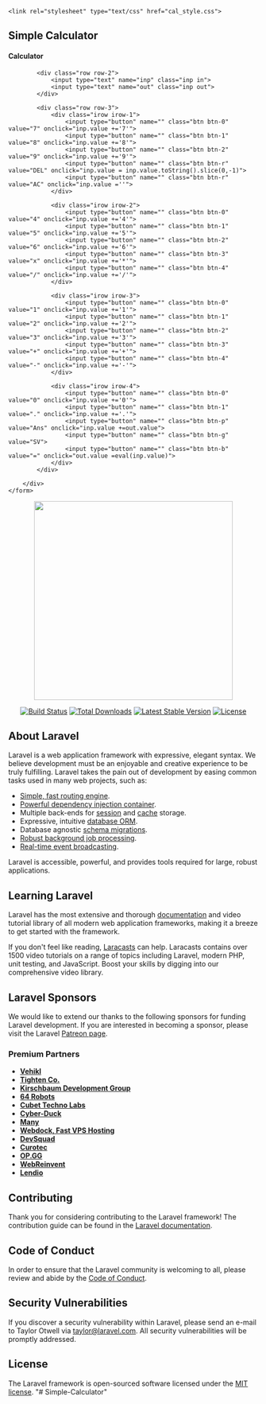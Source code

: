<!DOCTYPE html>
<html lang="{{ str_replace('_', '-', app()->getLocale()) }}">
<head>
	<meta charset="utf-8">
	<meta name="viewport" content="width=device-width, initial-scale=1">
	<title></title>
        
	<link rel="stylesheet" type="text/css" href="cal_style.css">

</head>
<body>
	<h2> Simple Calculator</h2>
	<!-- <div class="container">
		<input type="button" class="button btn0" value="0">
		<input type="button" class="button btn1" value="1">
		<input type="button" class="button btn2" value="2">
		<input type="button" class="button btn3" value="3">
		<input type="button" class="button btn4" value="4">
		<input type="button" class="button btn5" value="5">
		<input type="button" class="button btn6" value="6">
		<input type="button" class="button btn7" value="7">
	</div> -->
	<form class="form">
	<div class="calculator">
			<div class="row row-1">
				<h4>Calculator</h4>
			</div>
			 
			<div class="row row-2">
				<input type="text" name="inp" class="inp in">
				<input type="text" name="out" class="inp out">
			</div>

			<div class="row row-3">
				<div class="irow irow-1">
					<input type="button" name="" class="btn btn-0" value="7" onclick="inp.value +='7'">
					<input type="button" name="" class="btn btn-1" value="8" onclick="inp.value +='8'">
					<input type="button" name="" class="btn btn-2" value="9" onclick="inp.value +='9'">
					<input type="button" name="" class="btn btn-r" value="DEL" onclick="inp.value = inp.value.toString().slice(0,-1)">
					<input type="button" name="" class="btn btn-r" value="AC" onclick="inp.value =''">
				</div>

				<div class="irow irow-2">
					<input type="button" name="" class="btn btn-0" value="4" onclick="inp.value +='4'">
					<input type="button" name="" class="btn btn-1" value="5" onclick="inp.value +='5'">
					<input type="button" name="" class="btn btn-2" value="6" onclick="inp.value +='6'">
					<input type="button" name="" class="btn btn-3" value="x" onclick="inp.value +='*'">
					<input type="button" name="" class="btn btn-4" value="/" onclick="inp.value +='/'">
				</div>

				<div class="irow irow-3">
					<input type="button" name="" class="btn btn-0" value="1" onclick="inp.value +='1'">
					<input type="button" name="" class="btn btn-1" value="2" onclick="inp.value +='2'">
					<input type="button" name="" class="btn btn-2" value="3" onclick="inp.value +='3'">
					<input type="button" name="" class="btn btn-3" value="+" onclick="inp.value +='+'">
					<input type="button" name="" class="btn btn-4" value="-" onclick="inp.value +='-'">
				</div>

				<div class="irow irow-4">
					<input type="button" name="" class="btn btn-0" value="0" onclick="inp.value +='0'">
					<input type="button" name="" class="btn btn-1" value="." onclick="inp.value +='.'">
					<input type="button" name="" class="btn btn-p" value="Ans" onclick="inp.value +=out.value">
					<input type="button" name="" class="btn btn-g" value="SV">
					<input type="button" name="" class="btn btn-b" value="=" onclick="out.value =eval(inp.value)">
				</div>
			</div>
			
		</div>
	</form> 
</body>
</html>




<p align="center"><a href="https://laravel.com" target="_blank"><img src="https://raw.githubusercontent.com/laravel/art/master/logo-lockup/5%20SVG/2%20CMYK/1%20Full%20Color/laravel-logolockup-cmyk-red.svg" width="400"></a></p>

<p align="center">
<a href="https://travis-ci.org/laravel/framework"><img src="https://travis-ci.org/laravel/framework.svg" alt="Build Status"></a>
<a href="https://packagist.org/packages/laravel/framework"><img src="https://img.shields.io/packagist/dt/laravel/framework" alt="Total Downloads"></a>
<a href="https://packagist.org/packages/laravel/framework"><img src="https://img.shields.io/packagist/v/laravel/framework" alt="Latest Stable Version"></a>
<a href="https://packagist.org/packages/laravel/framework"><img src="https://img.shields.io/packagist/l/laravel/framework" alt="License"></a>
</p>

## About Laravel

Laravel is a web application framework with expressive, elegant syntax. We believe development must be an enjoyable and creative experience to be truly fulfilling. Laravel takes the pain out of development by easing common tasks used in many web projects, such as:

- [Simple, fast routing engine](https://laravel.com/docs/routing).
- [Powerful dependency injection container](https://laravel.com/docs/container).
- Multiple back-ends for [session](https://laravel.com/docs/session) and [cache](https://laravel.com/docs/cache) storage.
- Expressive, intuitive [database ORM](https://laravel.com/docs/eloquent).
- Database agnostic [schema migrations](https://laravel.com/docs/migrations).
- [Robust background job processing](https://laravel.com/docs/queues).
- [Real-time event broadcasting](https://laravel.com/docs/broadcasting).

Laravel is accessible, powerful, and provides tools required for large, robust applications.

## Learning Laravel

Laravel has the most extensive and thorough [documentation](https://laravel.com/docs) and video tutorial library of all modern web application frameworks, making it a breeze to get started with the framework.

If you don't feel like reading, [Laracasts](https://laracasts.com) can help. Laracasts contains over 1500 video tutorials on a range of topics including Laravel, modern PHP, unit testing, and JavaScript. Boost your skills by digging into our comprehensive video library.

## Laravel Sponsors

We would like to extend our thanks to the following sponsors for funding Laravel development. If you are interested in becoming a sponsor, please visit the Laravel [Patreon page](https://patreon.com/taylorotwell).

### Premium Partners

- **[Vehikl](https://vehikl.com/)**
- **[Tighten Co.](https://tighten.co)**
- **[Kirschbaum Development Group](https://kirschbaumdevelopment.com)**
- **[64 Robots](https://64robots.com)**
- **[Cubet Techno Labs](https://cubettech.com)**
- **[Cyber-Duck](https://cyber-duck.co.uk)**
- **[Many](https://www.many.co.uk)**
- **[Webdock, Fast VPS Hosting](https://www.webdock.io/en)**
- **[DevSquad](https://devsquad.com)**
- **[Curotec](https://www.curotec.com/services/technologies/laravel/)**
- **[OP.GG](https://op.gg)**
- **[WebReinvent](https://webreinvent.com/?utm_source=laravel&utm_medium=github&utm_campaign=patreon-sponsors)**
- **[Lendio](https://lendio.com)**

## Contributing

Thank you for considering contributing to the Laravel framework! The contribution guide can be found in the [Laravel documentation](https://laravel.com/docs/contributions).

## Code of Conduct

In order to ensure that the Laravel community is welcoming to all, please review and abide by the [Code of Conduct](https://laravel.com/docs/contributions#code-of-conduct).

## Security Vulnerabilities

If you discover a security vulnerability within Laravel, please send an e-mail to Taylor Otwell via [taylor@laravel.com](mailto:taylor@laravel.com). All security vulnerabilities will be promptly addressed.

## License

The Laravel framework is open-sourced software licensed under the [MIT license](https://opensource.org/licenses/MIT).
"# Simple-Calculator" 
